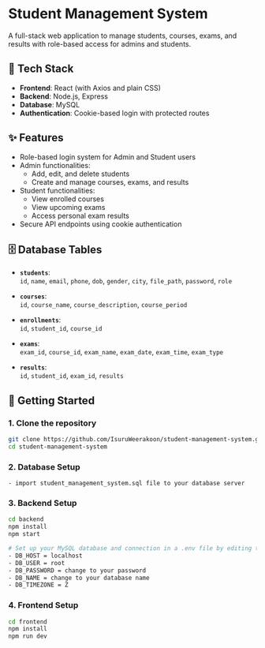 # Student Management System

A full-stack web application to manage students, courses, exams, and results with role-based access for admins and students.

## 🔧 Tech Stack

- **Frontend**: React (with Axios and plain CSS)
- **Backend**: Node.js, Express
- **Database**: MySQL
- **Authentication**: Cookie-based login with protected routes

## ✨ Features

- Role-based login system for Admin and Student users
- Admin functionalities:
  - Add, edit, and delete students
  - Create and manage courses, exams, and results
- Student functionalities:
  - View enrolled courses
  - View upcoming exams
  - Access personal exam results
- Secure API endpoints using cookie authentication

## 🗄️ Database Tables

- **`students`**:  
  `id`, `name`, `email`, `phone`, `dob`, `gender`, `city`, `file_path`, `password`, `role`

- **`courses`**:  
  `id`, `course_name`, `course_description`, `course_period`

- **`enrollments`**:  
  `id`, `student_id`, `course_id`

- **`exams`**:  
  `exam_id`, `course_id`, `exam_name`, `exam_date`, `exam_time`, `exam_type`

- **`results`**:  
  `id`, `student_id`, `exam_id`, `results`

## 🚀 Getting Started

### 1. Clone the repository

```bash
git clone https://github.com/IsuruWeerakoon/student-management-system.git
cd student-management-system
```

### 2. Database Setup
```
- import student_management_system.sql file to your database server
```

### 3. Backend Setup
```bash
cd backend
npm install
npm start

# Set up your MySQL database and connection in a .env file by editing the file in backend folder
- DB_HOST = localhost
- DB_USER = root
- DB_PASSWORD = change to your password
- DB_NAME = change to your database name
- DB_TIMEZONE = Z
```
### 4. Frontend Setup
```bash
cd frontend
npm install
npm run dev
```